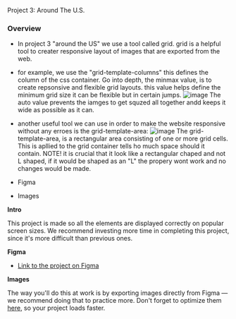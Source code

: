  Project 3: Around The U.S.

### Overview  

*  In project 3 "around the US" we use a tool called grid. grid is a helpful tool to creater responsive layout of images that are exported from the web.
* for example, we use the "grid-template-columns" this defines the column of the css container. Go into depth, the  minmax value, is to create repsonsive and flexible grid layouts. this value helps define the minimum grid size it can be flexible but in certain jumps. ![image](https://github.com/Burger007/se_project_aroundtheus/assets/72559320/dff33ac9-b6e3-4974-a4c9-c5029cefb941) The auto value prevents the iamges to get squzed all together andd keeps it wide as possible as it can.

* another useful tool we can use in order to make the website responsive without any erroes is the grid-template-area: ![image](https://github.com/Burger007/se_project_aroundtheus/assets/72559320/162af9ba-990d-4ad5-9895-a96cc0a94c5e) The  grid-template-area, is a rectangular area consisting of one or more grid cells. This is apllied to the grid container tells ho much space should it contain. NOTE! it is crucial that it look like a rectangular chaped and not L shaped, if it would be shaped as an "L" the propery wont work and no changes would be made.


* Figma  
* Images  
  
**Intro**
  
This project is made so all the elements are displayed correctly on popular screen sizes. We recommend investing more time in completing this project, since it's more difficult than previous ones.  
  
**Figma**  
  
* [Link to the project on Figma](https://www.figma.com/file/ii4xxsJ0ghevUOcssTlHZv/Sprint-3%3A-Around-the-US?node-id=0%3A1)  
  
**Images**  
  
The way you'll do this at work is by exporting images directly from Figma — we recommend doing that to practice more. Don't forget to optimize them [here](https://tinypng.com/), so your project loads faster. 
  
